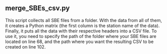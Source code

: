 ## **merge_SBEs_csv.py**
This script collects all SBE files from a folder. With the data from all of them, it creates a Python matrix (the first column is the station name of the data). Finally, it puts all the data with their respective headers into a CSV file. To use it, you need to specify the path of the folder where your SBE files are located on line 68, and the path where you want the resulting CSV to be created on line 102.

